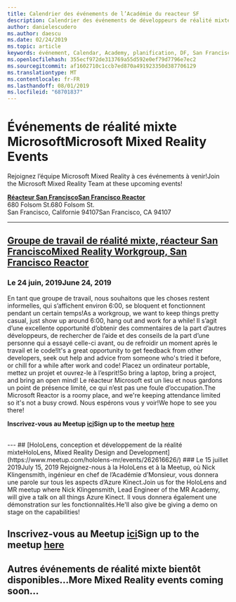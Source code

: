 ```yaml
---
title: Calendrier des événements de l’Académie du reacteur SF
description: Calendrier des événements de développeurs de réalité mixte au niveau du réacteur à San Francisco.
author: danielescudero
ms.author: daescu
ms.date: 02/24/2019
ms.topic: article
keywords: événement, Calendar, Academy, planification, DF, San Francisco, réacteur
ms.openlocfilehash: 355ecf972de313769a55d592e0ef79d7796e7ec2
ms.sourcegitcommit: af1602710c1ccb7ed870a491923350d387706129
ms.translationtype: MT
ms.contentlocale: fr-FR
ms.lasthandoff: 08/01/2019
ms.locfileid: "68701837"
---
```

# <a name="microsoft-mixed-reality-events"></a><span data-ttu-id="69280-104">Événements de réalité mixte Microsoft</span><span class="sxs-lookup"><span data-stu-id="69280-104">Microsoft Mixed Reality Events</span></span>

<span data-ttu-id="69280-105">Rejoignez l’équipe Microsoft Mixed Reality à ces événements à venir!</span><span class="sxs-lookup"><span data-stu-id="69280-105">Join the Microsoft Mixed Reality Team at these upcoming events!</span></span>

<span data-ttu-id="69280-106">**[Réacteur San Francisco](https://developer.microsoft.com/reactor/#ReactorSF)**</span><span class="sxs-lookup"><span data-stu-id="69280-106">**[San Francisco Reactor](https://developer.microsoft.com/reactor/#ReactorSF)**</span></span><br>
<span data-ttu-id="69280-107">680 Folsom St.</span><span class="sxs-lookup"><span data-stu-id="69280-107">680 Folsom St.</span></span><br>
<span data-ttu-id="69280-108">San Francisco, Californie 94107</span><span class="sxs-lookup"><span data-stu-id="69280-108">San Francisco, CA 94107</span></span>


---
## <a name="mixed-reality-workgroup-san-francisco-reactorhttpsemea01safelinksprotectionoutlookcomurlhttps3a2f2fwwwmeetupcom2fhololens-mr2fdata027c017cdaescu40microsoftcom7ca8ddee063b7949a9992308d6903e62b07c72f988bf86f141af91ab2d7cd011db477c17c07c636854994961124360sdataymnaaiwvxij700mo9gj2boz4w82bgkdjdhijhytfczcfu3dreserved0"></a>[<span data-ttu-id="69280-109">Groupe de travail de réalité mixte, réacteur San Francisco</span><span class="sxs-lookup"><span data-stu-id="69280-109">Mixed Reality Workgroup, San Francisco Reactor</span></span>](https://emea01.safelinks.protection.outlook.com/?url=https%3A%2F%2Fwww.meetup.com%2Fhololens-mr%2F&data=02%7C01%7Cdaescu%40microsoft.com%7Ca8ddee063b7949a9992308d6903e62b0%7C72f988bf86f141af91ab2d7cd011db47%7C1%7C0%7C636854994961124360&sdata=YmnAAiWVxIJ700mO9gj%2BOz4W8%2BgKDjDhiJhYtfCzCFU%3D&reserved=0)
### <a name="june-24-2019"></a><span data-ttu-id="69280-110">Le 24 juin, 2019</span><span class="sxs-lookup"><span data-stu-id="69280-110">June 24, 2019</span></span>
<span data-ttu-id="69280-111">En tant que groupe de travail, nous souhaitons que les choses restent informelles, qui s’affichent environ 6:00, se bloquent et fonctionnent pendant un certain temps!</span><span class="sxs-lookup"><span data-stu-id="69280-111">As a workgroup, we want to keep things pretty casual, just show up around 6:00, hang out and work for a while!</span></span> <span data-ttu-id="69280-112">Il s’agit d’une excellente opportunité d’obtenir des commentaires de la part d’autres développeurs, de rechercher de l’aide et des conseils de la part d’une personne qui a essayé celle-ci avant, ou de refroidir un moment après le travail et le code!</span><span class="sxs-lookup"><span data-stu-id="69280-112">It's a great opportunity to get feedback from other developers, seek out help and advice from someone who's tried it before, or chill for a while after work and code!</span></span> <span data-ttu-id="69280-113">Placez un ordinateur portable, mettez un projet et ouvrez-le à l’esprit!</span><span class="sxs-lookup"><span data-stu-id="69280-113">So bring a laptop, bring a project, and bring an open mind!</span></span> <span data-ttu-id="69280-114">Le réacteur Microsoft est un lieu et nous gardons un point de présence limité, ce qui n’est pas une foule d’occupation.</span><span class="sxs-lookup"><span data-stu-id="69280-114">The Microsoft Reactor is a roomy place, and we're keeping attendance limited so it's not a busy crowd.</span></span> <span data-ttu-id="69280-115">Nous espérons vous y voir!</span><span class="sxs-lookup"><span data-stu-id="69280-115">We hope to see you there!</span></span>

<span data-ttu-id="69280-116">**Inscrivez-vous au Meetup [ici](https://emea01.safelinks.protection.outlook.com/?url=https%3A%2F%2Fwww.meetup.com%2Fhololens-mr%2F&data=02%7C01%7Cdaescu%40microsoft.com%7Ca8ddee063b7949a9992308d6903e62b0%7C72f988bf86f141af91ab2d7cd011db47%7C1%7C0%7C636854994961124360&sdata=YmnAAiWVxIJ700mO9gj%2BOz4W8%2BgKDjDhiJhYtfCzCFU%3D&reserved=0)**</span><span class="sxs-lookup"><span data-stu-id="69280-116">**Sign up to the meetup [here](https://emea01.safelinks.protection.outlook.com/?url=https%3A%2F%2Fwww.meetup.com%2Fhololens-mr%2F&data=02%7C01%7Cdaescu%40microsoft.com%7Ca8ddee063b7949a9992308d6903e62b0%7C72f988bf86f141af91ab2d7cd011db47%7C1%7C0%7C636854994961124360&sdata=YmnAAiWVxIJ700mO9gj%2BOz4W8%2BgKDjDhiJhYtfCzCFU%3D&reserved=0)**</span></span>

<br>
---
## <a name="hololens-mixed-reality-design-and-developmenthttpswwwmeetupcomhololens-mrevents262616626"></a>[<span data-ttu-id="69280-117">HoloLens, conception et développement de la réalité mixte</span><span class="sxs-lookup"><span data-stu-id="69280-117">HoloLens, Mixed Reality Design and Development</span></span>](https://www.meetup.com/hololens-mr/events/262616626/)
### <a name="july-15-2019"></a><span data-ttu-id="69280-118">Le 15 juillet 2019</span><span class="sxs-lookup"><span data-stu-id="69280-118">July 15, 2019</span></span>
<span data-ttu-id="69280-119">Rejoignez-nous à la HoloLens et à la Meetup, où Nick Klingensmith, ingénieur en chef de l’Académie d’Monsieur, vous donnera une parole sur tous les aspects d’Azure Kinect.</span><span class="sxs-lookup"><span data-stu-id="69280-119">Join us for the HoloLens and MR meetup where Nick Klingensmith, Lead Engineer of the MR Academy, will give a talk on all things Azure Kinect.</span></span> <span data-ttu-id="69280-120">Il vous donnera également une démonstration sur les fonctionnalités.</span><span class="sxs-lookup"><span data-stu-id="69280-120">He'll also give be giving a demo on stage on the capabilities!</span></span>

<span data-ttu-id="69280-121">**Inscrivez-vous au Meetup [ici](https://www.meetup.com/hololens-mr/events/262616626/)**</span><span class="sxs-lookup"><span data-stu-id="69280-121">**Sign up to the meetup [here](https://www.meetup.com/hololens-mr/events/262616626/)**</span></span>
<br>
---
## <a name="more-mixed-reality-events-coming-soon"></a><span data-ttu-id="69280-122">Autres événements de réalité mixte bientôt disponibles...</span><span class="sxs-lookup"><span data-stu-id="69280-122">More Mixed Reality events coming soon...</span></span>

